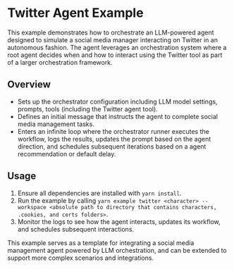 # Twitter Agent Example

This example demonstrates how to orchestrate an LLM-powered agent designed to simulate a social media manager interacting on Twitter in an autonomous fashion. The agent leverages an orchestration system where a root agent decides when and how to interact using the Twitter tool as part of a larger orchestration framework.

## Overview

- Sets up the orchestrator configuration including LLM model settings, prompts, tools (including the Twitter agent tool).
- Defines an initial message that instructs the agent to complete social media management tasks.
- Enters an infinite loop where the orchestrator runner executes the workflow, logs the results, updates the prompt based on the agent direction, and schedules subsequent iterations based on a agent recommendation or default delay.

## Usage

1. Ensure all dependencies are installed with `yarn install`.
2. Run the example by calling `yarn example twitter <character> --workspace <absolute path to directory that contains characters, .cookies, and certs folders>`.
3. Monitor the logs to see how the agent interacts, updates its workflow, and schedules subsequent interactions.

This example serves as a template for integrating a social media management agent powered by LLM orchestration, and can be extended to support more complex scenarios and integrations.
